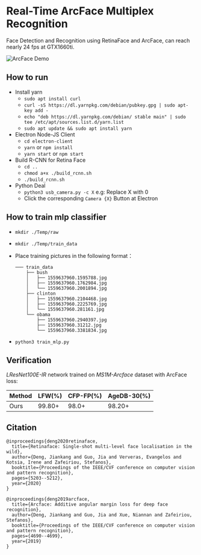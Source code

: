 
# Real-Time ArcFace Multiplex Recognition

Face Detection and Recognition using RetinaFace and ArcFace, can reach nearly 24 fps at GTX1660ti.

![ArcFace Demo](./Media/result.png)


## How to run

* Install yarn
  * `sudo apt install curl`
  * `curl -sS https://dl.yarnpkg.com/debian/pubkey.gpg | sudo apt-key add -`
  * `echo "deb https://dl.yarnpkg.com/debian/ stable main" | sudo tee /etc/apt/sources.list.d/yarn.list`
  * `sudo apt update && sudo apt install yarn`
* Electron Node-JS Client
  * `cd electron-client`
  * `yarn` or `npm install`
  * `yarn start` or `npm start`
* Build R-CNN for Retina Face
  * `cd ..`
  * `chmod a+x ./build_rcnn.sh`
  * `./build_rcnn.sh`
* Python Deal
  * `python3 usb_camera.py -c X` e.g: Replace X with 0
  * Click the corresponding `Camera {X}` Button at Electron


## How to train mlp classifier

* `mkdir ./Temp/raw`
* `mkdir ./Temp/train_data`
* Place training pictures in the following format：

    ```shell
    ─── train_data
        ├── bush
        │   ├── 1559637960.1595788.jpg
        │   ├── 1559637960.1762984.jpg
        │   └── 1559637960.2001894.jpg
        ├── clinton
        │   ├── 1559637960.2104468.jpg
        │   ├── 1559637960.2225769.jpg
        │   └── 1559637960.281161.jpg
        └── obama
            ├── 1559637960.2940397.jpg
            ├── 1559637960.31212.jpg
            └── 1559637960.3381834.jpg
    ```

* `python3 train_mlp.py`


## Verification

*LResNet100E-IR* network trained on *MS1M-Arcface* dataset with ArcFace loss:

| Method  | LFW(%) | CFP-FP(%) | AgeDB-30(%) |  
| ------- | ------ | --------- | ----------- |  
|  Ours   | 99.80+ | 98.0+     | 98.20+      |   


## Citation

```
@inproceedings{deng2020retinaface,
  title={Retinaface: Single-shot multi-level face localisation in the wild},
  author={Deng, Jiankang and Guo, Jia and Ververas, Evangelos and Kotsia, Irene and Zafeiriou, Stefanos},
  booktitle={Proceedings of the IEEE/CVF conference on computer vision and pattern recognition},
  pages={5203--5212},
  year={2020}
}

@inproceedings{deng2019arcface,
  title={Arcface: Additive angular margin loss for deep face recognition},
  author={Deng, Jiankang and Guo, Jia and Xue, Niannan and Zafeiriou, Stefanos},
  booktitle={Proceedings of the IEEE/CVF conference on computer vision and pattern recognition},
  pages={4690--4699},
  year={2019}
}
```
